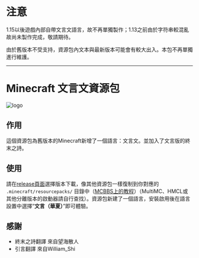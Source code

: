 # 注意
1.15以後遊戲內部自帶文言文語言，故不再單獨製作；1.13之前由於字符串較混亂故尚未製作完成，敬請期待。

由於舊版本不受支持，資源包內文本與最新版本可能會有較大出入。本包不再單獨進行維護。

-----
# Minecraft 文言文資源包

![logo](https://mcwiki-1301161188.cos.ap-hongkong.myqcloud.com/github/minecraft-lzh/logo1.png)

## 作用

這個資源包為舊版本的Minecraft新增了一個語言：文言文。並加入了文言版的終末之詩。

## 使用

請在[release頁面](https://github.com/Teahouse-Studios/minecraft-lzh/releases)選擇版本下載，像其他資源包一樣復制到你對應的 `.minecraft/resourcepacks/` 目錄中（[MCBBS上的教程](https://www.mcbbs.net/thread-880869-1-1.html)）（MultiMC、HMCL或其他分離版本的啟動器請自行查找）。資源包新建了一個語言，安裝啟用後在語言設置中選擇“**文言（華夏）**”即可體驗。

## 感謝
- 終末之詩翻譯 來自望海散人
- 引言翻譯 來自William_Shi
